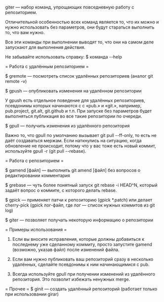 
giter — набор команд, упрощающих повседневную работу с репозиторием.

Отличительной особенностью всех команд является то, что их можно и нужно использовать
без параметров, они будут стараться выполнить то, что вам нужно.

Все эти команды при выполнении выводят то, что они на самом деле запускают для выполнения действия.

Не забывайте использовать справку:
$ команда --help

= Работа с удалённым репозиторием =

$ gremote — посмотреть список удалённых репозиториев (аналог git remote -v)

$ gpush — опубликовать изменения на удалённом репозитории

У gpush есть отдельное поведение для удалённых репозиториев, псевдонимы которых начинаются с с «pub.» и «git.», например, pub.project, git.alt, git.github и т.п.
При запуске без параметров будет выполняться публикация во все такие репозитории по очереди.

$ gpull — получить изменения из удалённого репозитория

Важно то, что gpull по умолчанию вызывает git pull --ff-only, то есть не даёт создаваться мержам. Если
наткнулись на ситуацию, когда обновление не происходит, потому что у вас тоже есть новый коммит, используйте
gpull -r (git pull --rebase).

= Работа с репозиторием =

$ gamend [файл] — выполнить git amend [файл] без вопросов о редактировании комментария

$ grebase — чуть более понятный запуск git rebase -i HEAD^N, который задаёт вопрос о коммите, с которого делать rebase.

$ gpick — применяет патчи к репозиторию (gpick *.patch) или делает cherry-pick (gpick лог-файл, где лог — список нужных коммитов из git log)

$ giter — позволяет получать некоторую информацию о репозитории

= Примеры использования =

1. Если вы вносите исправления, которые должны добавиться к последнему уже сделанному коммиту, просто запустите gamend (возможно, указав файл)
после изменений файла.

2. Если вам нужно публиковать ваш репозиторий сразу в несколько удалённых, сделайте псевдонимы к ним начинающимися с pub.

3. Всегда используйте gpull при получении изменений из удалённого репозитория. Это позволит избежать ненужных merge.

= Прочее =
$ ginit — создать удалённый репозиторий (работает только при использовании girar)

